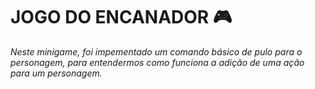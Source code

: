 # JOGO DO ENCANADOR :video_game:

_Neste minigame, foi impementado um comando básico de pulo para o personagem, para entendermos como funciona a adição de uma ação para um personagem._